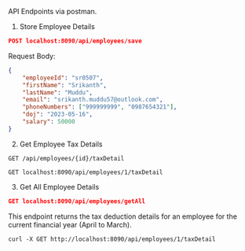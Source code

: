 API Endpoints via postman.

1. Store Employee Details

```json
POST localhost:8090/api/employees/save
```

Request Body:
```json
{
    "employeeId": "sr0507",
    "firstName": "Srikanth",
    "lastName": "Muddu",
    "email": "srikanth.muddu57@outlook.com",
    "phoneNumbers": ["999999999", "0987654321"],
    "doj": "2023-05-16",
    "salary": 50000
}
```

2. Get Employee Tax Details

```
GET /api/employees/{id}/taxDetail

GET localhost:8090/api/employees/1/taxDetail
```

3. Get All Employee Details
```json
GET localhost:8090/api/employees/getAll
```
This endpoint returns the tax deduction details for an employee for the current financial year (April to March).
```curl
curl -X GET http://localhost:8090/api/employees/1/taxDetail
```
